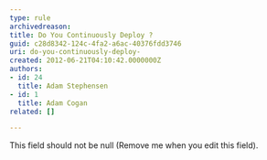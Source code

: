 ```yaml
---
type: rule
archivedreason: 
title: Do You Continuously Deploy ?
guid: c28d8342-124c-4fa2-a6ac-40376fdd3746
uri: do-you-continuously-deploy-
created: 2012-06-21T04:10:42.0000000Z
authors:
- id: 24
  title: Adam Stephensen
- id: 1
  title: Adam Cogan
related: []

---
```



This field should not be null (Remove me when you edit this field).
<br><excerpt class='endintro'></excerpt><br>



